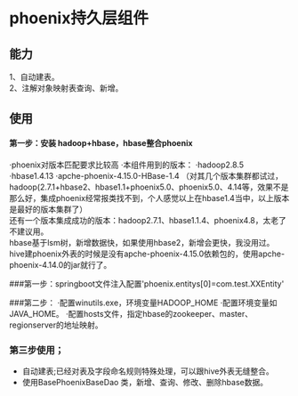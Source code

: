 # phoenix持久层组件

## 能力

1、自动建表。<br/>
2、注解对象映射表查询、新增。<br/>

## 使用

#### 第一步：安装 hadoop+hbase，hbase整合phoenix
·phoenix对版本匹配要求比较高
·本组件用到的版本：
·hadoop2.8.5
·hbase1.4.13
·apche-phoenix-4.15.0-HBase-1.4
（对其几个版本集群都试过，hadoop(2.7.1+hbase2、hbase1.1+phoenix5.0、phoenix5.0、4.14等，效果不是那么好，集成phoenix经常报类找不到，个人感觉以上在hbase1.4当中，以上版本是最好的版本集群了）<br/>
还有一个版本集成成功的版本：hadoop2.7.1、hbase1.1.4、phoenix4.8，太老了不建议用。<br/>
hbase基于lsm树，新增数据快，如果使用hbase2，新增会更快，我没用过。<br/>
hive建phoenix外表的时候是没有apche-phoenix-4.15.0依赖包的，使用apche-phoenix-4.14.0的jar就行了。

###第一步：springboot文件注入配置'phoenix.entitys[0]=com.test.XXEntity'

###第二步：
·配置winutils.exe，环境变量HADOOP_HOME
·配置环境变量如JAVA_HOME。
·配置hosts文件，指定hbase的zookeeper、master、regionserver的地址映射。

### 第三步使用；
* 自动建表;已经对表及字段命名规则特殊处理，可以跟hive外表无缝整合。
* 使用BasePhoenixBaseDao 类，新增、查询、修改、删除hbase数据。
